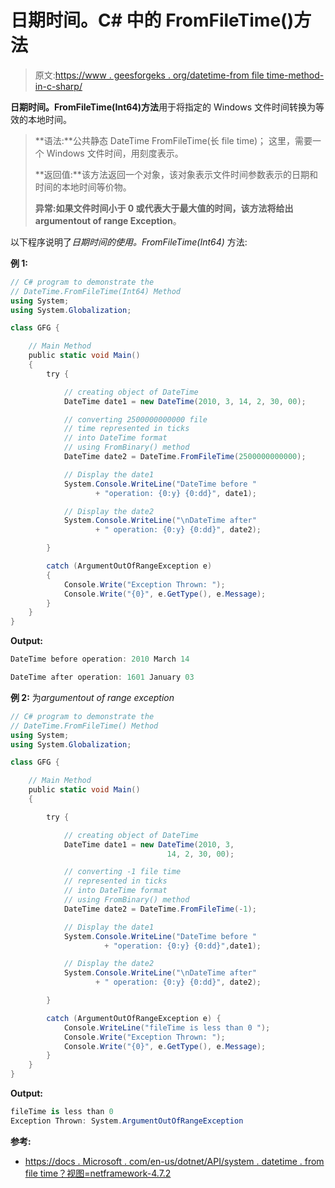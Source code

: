 # 日期时间。C# 中的 FromFileTime()方法

> 原文:[https://www . geesforgeks . org/datetime-from file time-method-in-c-sharp/](https://www.geeksforgeeks.org/datetime-fromfiletime-method-in-c-sharp/)

**日期时间。FromFileTime(Int64)方法**用于将指定的 Windows 文件时间转换为等效的本地时间。

> **语法:**公共静态 DateTime FromFileTime(长 file time)；
> 这里，需要一个 Windows 文件时间，用刻度表示。
> 
> **返回值:**该方法返回一个对象，该对象表示文件时间参数表示的日期和时间的本地时间等价物。
> 
> **异常:**如果文件时间小于 0 或代表大于最大值的时间，该方法将给出**argumentout of range Exception**。

以下程序说明了*日期时间的使用。FromFileTime(Int64)* 方法:

**例 1:**

```cs
// C# program to demonstrate the
// DateTime.FromFileTime(Int64) Method
using System;
using System.Globalization;

class GFG {

    // Main Method
    public static void Main()
    {
        try {

            // creating object of DateTime
            DateTime date1 = new DateTime(2010, 3, 14, 2, 30, 00);

            // converting 2500000000000 file 
            // time represented in ticks
            // into DateTime format
            // using FromBinary() method
            DateTime date2 = DateTime.FromFileTime(2500000000000);

            // Display the date1
            System.Console.WriteLine("DateTime before "
                   + "operation: {0:y} {0:dd}", date1);

            // Display the date2
            System.Console.WriteLine("\nDateTime after"
                   + " operation: {0:y} {0:dd}", date2);

        }

        catch (ArgumentOutOfRangeException e) 
        {
            Console.Write("Exception Thrown: ");
            Console.Write("{0}", e.GetType(), e.Message);
        }
    }
}
```

**Output:**

```cs
DateTime before operation: 2010 March 14

DateTime after operation: 1601 January 03

```

**例 2:** 为*argumentout of range exception*

```cs
// C# program to demonstrate the
// DateTime.FromFileTime() Method
using System;
using System.Globalization;

class GFG {

    // Main Method
    public static void Main()
    {

        try {

            // creating object of DateTime
            DateTime date1 = new DateTime(2010, 3,
                                   14, 2, 30, 00);

            // converting -1 file time 
            // represented in ticks
            // into DateTime format
            // using FromBinary() method
            DateTime date2 = DateTime.FromFileTime(-1);

            // Display the date1
            System.Console.WriteLine("DateTime before "
                     + "operation: {0:y} {0:dd}",date1);

            // Display the date2
            System.Console.WriteLine("\nDateTime after"
                   + " operation: {0:y} {0:dd}", date2);

        }

        catch (ArgumentOutOfRangeException e) {
            Console.WriteLine("fileTime is less than 0 ");
            Console.Write("Exception Thrown: ");
            Console.Write("{0}", e.GetType(), e.Message);
        }
    }
}
```

**Output:**

```cs
fileTime is less than 0 
Exception Thrown: System.ArgumentOutOfRangeException

```

**参考:**

*   [https://docs . Microsoft . com/en-us/dotnet/API/system . datetime . from file time？视图=netframework-4.7.2](https://docs.microsoft.com/en-us/dotnet/api/system.datetime.fromfiletime?view=netframework-4.7.2)
